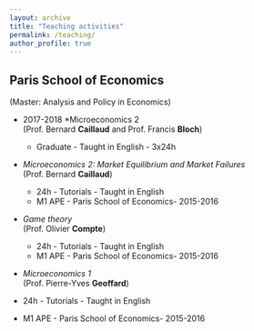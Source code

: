 ```yaml
---
layout: archive
title: "Teaching activities"
permalink: /teaching/
author_profile: true
---
```


## Paris School of Economics 
(Master: Analysis and Policy in Economics)

* 2017-2018 *Microeconomics 2<br/>
(Prof. Bernard **Caillaud** and Prof. Francis **Bloch**)

  * Graduate - Taught in English - 3x24h
  
* *Microeconomics 2: Market Equilibrium and Market Failures*<br/>
(Prof. Bernard **Caillaud**)

  * 24h - Tutorials - Taught in English
  * M1 APE - Paris School of Economics- 2015-2016
  
* *Game theory*<br/>
(Prof. Olivier **Compte**)

  * 24h - Tutorials - Taught in English
  * M1 APE - Paris School of Economics- 2015-2016
  
 * *Microeconomics 1*<br/>
(Prof. Pierre-Yves **Geoffard**)

  * 24h - Tutorials - Taught in English
  * M1 APE - Paris School of Economics- 2015-2016
